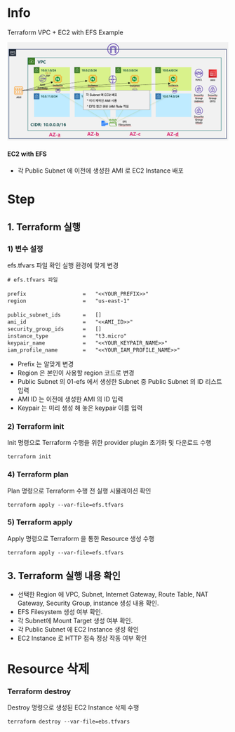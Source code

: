 # Info
Terraform VPC + EC2 with EFS Example

![](../img/10-02-ec2-diagram.png)

#### EC2 with EFS
* 각 Public Subnet 에 이전에 생성한 AMI 로 EC2 Instance 배포

# Step

## 1. Terraform 실행

### 1) 변수 설정
efs.tfvars 파일 확인 
실행 환경에 맞게 변경

```
# efs.tfvars 파일

prefix                  =   "<<YOUR_PREFIX>>"
region                  =   "us-east-1"

public_subnet_ids       =   []
ami_id                  =   "<<AMI_ID>>"
security_group_ids      =   []
instance_type           =   "t3.micro"
keypair_name            =   "<<YOUR_KEYPAIR_NAME>>"
iam_profile_name        =   "<<YOUR_IAM_PROFILE_NAME>>"

```

* Prefix 는 알맞게 변경
* Region 은 본인이 사용할 region 코드로 변경
* Public Subnet 의 01-efs 에서 생성한 Subnet 중 Public Subnet 의 ID 리스트 입력
* AMI ID 는 이전에 생성한 AMI 의 ID 입력
* Keypair 는 미리 생성 해 놓은 keypair 이름 입력



### 2) Terraform init  
Init 명령으로 Terraform 수행을 위한 provider plugin 초기화 및 다운로드 수행

```
terraform init
```

### 4) Terraform plan  
Plan 명령으로 Terraform 수행 전 실행 시뮬레이션 확인
```
terraform apply --var-file=efs.tfvars
```  

### 5) Terraform apply  
Apply 명령으로 Terraform 을 통한 Resource 생성 수행
```
terraform apply --var-file=efs.tfvars
```  

## 3. Terraform 실행 내용 확인
* 선택한 Region 에 VPC, Subnet, Internet Gateway, Route Table, NAT Gateway, Security Group, instance 생성 내용 확인.  
* EFS Filesystem 생성 여부 확인.
* 각 Subnet에 Mount Target 생성 여부 확인.
* 각 Public Subnet 에 EC2 Instance 생성 확인
* EC2 Instance 로 HTTP 접속 정상 작동 여부 확인


# Resource 삭제

### Terraform destroy
Destroy 명령으로 생성된 EC2 Instance 삭제 수행
```
terraform destroy --var-file=ebs.tfvars
```
